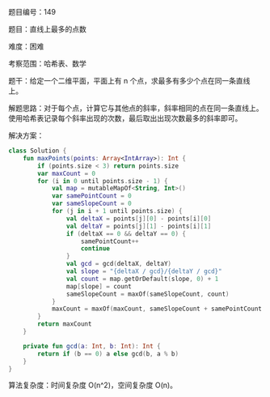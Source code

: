 题目编号：149

题目：直线上最多的点数

难度：困难

考察范围：哈希表、数学

题干：给定一个二维平面，平面上有 n 个点，求最多有多少个点在同一条直线上。

解题思路：对于每个点，计算它与其他点的斜率，斜率相同的点在同一条直线上。使用哈希表记录每个斜率出现的次数，最后取出出现次数最多的斜率即可。

解决方案：

```kotlin
class Solution {
    fun maxPoints(points: Array<IntArray>): Int {
        if (points.size < 3) return points.size
        var maxCount = 0
        for (i in 0 until points.size - 1) {
            val map = mutableMapOf<String, Int>()
            var samePointCount = 0
            var sameSlopeCount = 0
            for (j in i + 1 until points.size) {
                val deltaX = points[j][0] - points[i][0]
                val deltaY = points[j][1] - points[i][1]
                if (deltaX == 0 && deltaY == 0) {
                    samePointCount++
                    continue
                }
                val gcd = gcd(deltaX, deltaY)
                val slope = "{deltaX / gcd}/{deltaY / gcd}"
                val count = map.getOrDefault(slope, 0) + 1
                map[slope] = count
                sameSlopeCount = maxOf(sameSlopeCount, count)
            }
            maxCount = maxOf(maxCount, sameSlopeCount + samePointCount + 1)
        }
        return maxCount
    }

    private fun gcd(a: Int, b: Int): Int {
        return if (b == 0) a else gcd(b, a % b)
    }
}
```

算法复杂度：时间复杂度 O(n^2)，空间复杂度 O(n)。